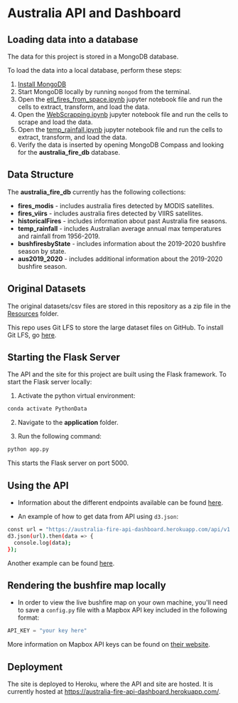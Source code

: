# Australia API and Dashboard

## Loading data into a database

The data for this project is stored in a MongoDB database.

To load the data into a local database, perform these steps:

1. [Install MongoDB](https://docs.mongodb.com/manual/administration/install-community/)
2. Start MongoDB locally by running `mongod` from the terminal.
3. Open the [etl_fires_from_space.ipynb](./etl_fires_from_space.ipynb) jupyter notebook file and run the cells to extract, transform, and load the data.
4. Open the [WebScrapping.ipynb](./WebScrapping.ipynb) jupyter notebook file and run the cells to scrape and load the data.
5. Open the [temp_rainfall.ipynb](./temp_rainfall.ipynb) jupyter notebook file and run the cells to extract, transform, and load the data.
6. Verify the data is inserted by opening MongoDB Compass and looking for the **australia_fire_db** database.

## Data Structure

The **australia_fire_db** currently has the following collections:

- **fires_modis** - includes australia fires detected by MODIS satellites.
- **fires_viirs** - includes australia fires detected by VIIRS satellites.
- **historicalFires** - includes information about past Australia fire seasons.
- **temp_rainfall** - includes Australian average annual max temperatures and rainfall from 1956-2019.
- **bushfiresbyState** - includes information about the 2019-2020 bushfire season by state.
- **aus2019_2020** - includes additional information about the 2019-2020 bushfire season.

## Original Datasets

The original datasets/csv files are stored in this repository as a zip file in the [Resources](./Resources) folder.

This repo uses Git LFS to store the large dataset files on GitHub. To install Git LFS, go [here](https://git-lfs.github.com/).

## Starting the Flask Server

The API and the site for this project are built using the Flask framework. To start the Flask server locally:

1. Activate the python virtual environment:

```bash
conda activate PythonData
```

2. Navigate to the **application** folder.

3. Run the following command:

```bash
python app.py
```

This starts the Flask server on port 5000.

## Using the API

- Information about the different endpoints available can be found [here](https://australia-fire-api-dashboard.herokuapp.com/api/v1.0/docs).

- An example of how to get data from API using `d3.json`:

```bash
const url = "https://australia-fire-api-dashboard.herokuapp.com/api/v1.0/fires_modis"
d3.json(url).then(data => {
  console.log(data);
});
```

Another example can be found [here](./application/static/js/buildDataTable.js).

## Rendering the bushfire map locally

- In order to view the live bushfire map on your own machine, you'll need to save a `config.py` file with a Mapbox API key included in the following format:

```py
API_KEY = "your key here"
```

More information on Mapbox API keys can be found on [their website](https://docs.mapbox.com/help/how-mapbox-works/access-tokens/).

## Deployment

The site is deployed to Heroku, where the API and site are hosted. It is currently hosted at <https://australia-fire-api-dashboard.herokuapp.com/>.

